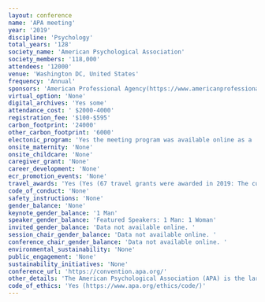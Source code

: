 ```yaml
---
layout: conference 
name: 'APA meeting'
year: '2019'
discipline: 'Psychology'
total_years: '128'
society_name: 'American Psychological Association'
society_members: '118,000'
attendees: '12000'
venue: 'Washington DC, United States'
frequency: 'Annual'
sponsors: 'American Professional Agency(https://www.americanprofessional.com/psychologist-info/), Pearson(https://www.pearsonassessments.com/), Kaisar Permanente(https://mentalhealthtraining-ncal.kaiserpermanente.org/), RiversideInsights(https://www.riversideinsights.com/), TheChicago School (https://www.thechicagoschool.edu/), ASPPB(https://www.asppb.net/default.aspx), MHS(https://mhs.com/), National Register of Health Services Psychologists(https://www.nationalregister.org/)'
virtual_option: 'None'
digital_archives: 'Yes some'
attendance_cost: ' $2000-4000'
registration_fee: '$100-$595'
carbon_footprint: '24000'
other_carbon_footprint: '6000'
electonic_program: 'Yes the meeting program was available online as a .pdf file.'
onsite_maternity: 'None'
onsite_childcare: 'None'
caregiver_grant: 'None'
career_development: 'None'
ecr_promotion_events: 'None'
travel_awards: 'Yes (Yes (67 travel grants were awarded in 2019: The current program provides students up to $500 each to support their travel to the APA convention, to be held in Washington, D.C. in 2020. A handful of students who apply for a travel award will receive an Ungerleider/Zimbardo Travel Scholarship from the American Psychological Foundation. Applicants must have psychology as the primary focus of their graduate studies (even if they are receiving training in other fields as well). They should be enrolled full time and in good standing in their graduate programs. Applicants may be citizens or residents of any country and their institutions may be located and accredited/recognized in any country. Applicants must be student affiliates or associate members of APA (graduate student affiliates are automatically members of APAGS — see student affiliate application for details). Students who are not affiliates must apply for affiliation when submitting materials for the travel award; however, all materials must be received by the Science Directorate in a single, complete package. Research papers or posters must already have been accepted by an APA division for presentation. Students must be first author on the accepted research paper or poster. Multiple author submissions are acceptable, but the student applicant must be the designated presenter of the research. If there are multiple student authors, only the first author may apply for these funds. If the student applicant has been accepted to present more than one paper or poster, she or he must choose only one paper/poster presentation to use when applying for this award. Students who are designated presenters in a division-sponsored symposium are also eligible to apply for this award. Each psychology department (i.e., not individual programs within a department) may endorse no more than three students per year for the travel award. If more than three students from a department wish to apply for these funds, the department must perform an initial screening and forward only three applications. In addition to being eligible to apply for a travel award, students who are both members of APAGS and first authors are also eligible to have their convention registration fees waived. Further information about this potential fee waiver will be emailed to eligible students by early June.)'
code_of_conduct: 'None'
safety_instructions: 'None'
gender_balance: 'None'
keynote_gender_balance: '1 Man'
speaker_gender_balance: 'Featured Speakers: 1 Man: 1 Woman'
invited_gender_balance: 'Data not available online. '
session_chair_gender_balance: 'Data not available online. '
conference_chair_gender_balance: 'Data not available online. '
environmental_sustainability: 'None'
public_engagement: 'None'
sustainability_initiatives: 'None'
conference_url: 'https://convention.apa.org/'
other_details: 'The American Psychological Association (APA) is the largest scientific and professional organization of psychologists in the United States, with over 118,000 members, including scientists, educators, clinicians, consultants, and students. Over 12,000 attend the annual meeting from 50 countries.'
code_of_ethics: 'Yes (https://www.apa.org/ethics/code/)'
---
```

